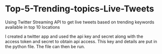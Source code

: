 # Top-5-Trending-topics-Live-Tweets
Using Twitter Streaming API to get live tweets based on trending keywords available in top 10 locations 

I created a twitter app and used the api key and secret along with the access token and secret to obtain api access. This key and details are put in the python file.
The file can then be run.


